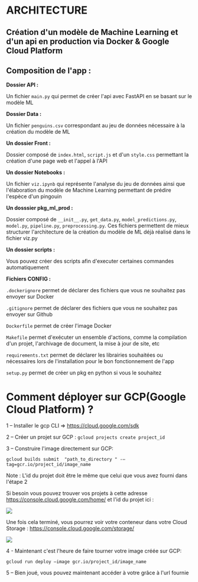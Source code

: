 # ARCHITECTURE

## Création d'un modèle de Machine Learning et d'un api en production via Docker & Google Cloud Platform

## Composition de l'app :

**Dossier API :**

Un fichier `main.py` qui permet de créer l'api avec FastAPI en se basant sur le modèle ML

**Dossier Data :**

Un fichier `penguins.csv` correspondant au jeu de données nécessaire à la création du modèle de ML

**Un dossier Front :**

Dossier composé de `index.html`, `script.js` et d'un `style.css` permettant la création d'une page web et l'appel à l'API

**Un dossier Notebooks :**

Un fichier `viz.ipynb` qui représente l'analyse du jeu de données ainsi que l'élaboration du modèle de Machine Learning permettant de prédire l'espèce d'un pingouin 

**Un dosssier pkg_ml_prod :**

Dossier composé de `__init__.py`, `get_data.py`, `model_predictions.py`, `model.py`, `pipeline.py`, `preprocessing.py`.
Ces fichiers permettent de mieux structurer l'architecture de la création du modèle de ML déjà réalisé dans le fichier viz.py

**Un dossier scripts :**

Vous pouvez créer des scripts afin d'executer certaines commandes automatiquement

**Fichiers CONFIG :**

`.dockerignore` permet de déclarer des fichiers que vous ne souhaitez pas envoyer sur Docker

`.gitignore` permet de déclarer des fichiers que vous ne souhaitez pas envoyer sur Github

`Dockerfile` permet de créer l'image Docker

`Makefile` permet d'exécuter un ensemble d'actions, comme la compilation d'un projet, l'archivage de document, la mise à jour de site, etc

`requirements.txt` permet de déclarer les librairies souhaitées ou nécessaires lors de l'installation pour le bon fonctionnement de l'app

`setup.py` permet de créer un pkg en python si vous le souhaitez

# Comment déployer sur GCP(Google Cloud Platform) ? 

1 – Installer le gcp CLI  => https://cloud.google.com/sdk

2 – Créer un projet sur GCP :
`gcloud projects create project_id`

3 – Construire l'image directement sur GCP:

`gcloud builds submit  "path_to_directory " -–tag=gcr.io/project_id/image_name`

Note : L'id du projet doit être le même que celui que vous avez fourni dans l'étape 2

Si besoin vous pouvez trouver vos projets à cette adresse https://console.cloud.google.com/home/ et l'id du projet ici : 

<img src="https://res.cloudinary.com/alex-web-dev-full-stack/image/upload/v1629279893/project_id_ewnmas.png">

Une fois cela terminé, vous pourrez voir votre conteneur dans votre Cloud Storage :
https://console.cloud.google.com/storage/


<img src="https://res.cloudinary.com/alex-web-dev-full-stack/image/upload/v1629279893/Google_storage_ogcg7v.png" >


4 - Maintenant c'est l'heure de faire tourner votre image créée sur GCP:

`gcloud run deploy –image gcr.io/project_id/image_name`

5 – Bien joué, vous pouvez maintenant accéder à votre grâce à l'url fournie


